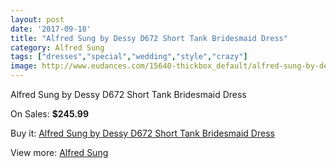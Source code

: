 ```yaml
---
layout: post
date: '2017-09-18'
title: "Alfred Sung by Dessy D672 Short Tank Bridesmaid Dress"
category: Alfred Sung
tags: ["dresses","special","wedding","style","crazy"]
image: http://www.eudances.com/15640-thickbox_default/alfred-sung-by-dessy-d672-short-tank-bridesmaid-dress.jpg
---
```

Alfred Sung by Dessy D672 Short Tank Bridesmaid Dress

On Sales: **$245.99**
<a href="https://www.eudances.com/en/alfred-sung/4620-alfred-sung-by-dessy-d672-short-tank-bridesmaid-dress.html"><amp-img layout="responsive" width="600" height="600" src="//www.eudances.com/15640-thickbox_default/alfred-sung-by-dessy-d672-short-tank-bridesmaid-dress.jpg" alt="Alfred Sung by Dessy D672 Short Tank Bridesmaid Dress 0" /></a>
<a href="https://www.eudances.com/en/alfred-sung/4620-alfred-sung-by-dessy-d672-short-tank-bridesmaid-dress.html"><amp-img layout="responsive" width="600" height="600" src="//www.eudances.com/15643-thickbox_default/alfred-sung-by-dessy-d672-short-tank-bridesmaid-dress.jpg" alt="Alfred Sung by Dessy D672 Short Tank Bridesmaid Dress 1" /></a>
<a href="https://www.eudances.com/en/alfred-sung/4620-alfred-sung-by-dessy-d672-short-tank-bridesmaid-dress.html"><amp-img layout="responsive" width="600" height="600" src="//www.eudances.com/15642-thickbox_default/alfred-sung-by-dessy-d672-short-tank-bridesmaid-dress.jpg" alt="Alfred Sung by Dessy D672 Short Tank Bridesmaid Dress 2" /></a>
<a href="https://www.eudances.com/en/alfred-sung/4620-alfred-sung-by-dessy-d672-short-tank-bridesmaid-dress.html"><amp-img layout="responsive" width="600" height="600" src="//www.eudances.com/15641-thickbox_default/alfred-sung-by-dessy-d672-short-tank-bridesmaid-dress.jpg" alt="Alfred Sung by Dessy D672 Short Tank Bridesmaid Dress 3" /></a>

Buy it: [Alfred Sung by Dessy D672 Short Tank Bridesmaid Dress](https://www.eudances.com/en/alfred-sung/4620-alfred-sung-by-dessy-d672-short-tank-bridesmaid-dress.html "Alfred Sung by Dessy D672 Short Tank Bridesmaid Dress")

View more: [Alfred Sung](https://www.eudances.com/en/52-alfred-sung "Alfred Sung")